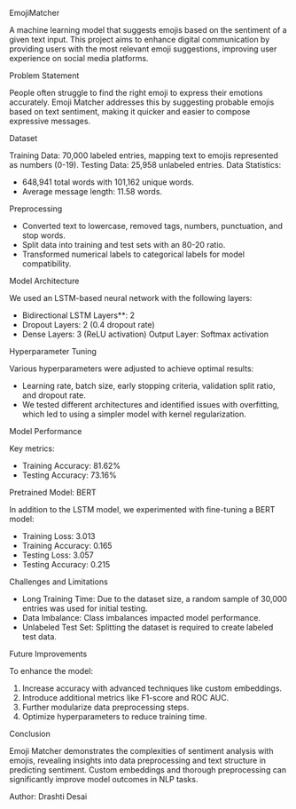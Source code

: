 EmojiMatcher

A machine learning model that suggests emojis based on the sentiment of a given text input. This project aims to enhance digital communication by providing users with the most relevant emoji suggestions, improving user experience on social media platforms.

Problem Statement

People often struggle to find the right emoji to express their emotions accurately. Emoji Matcher addresses this by suggesting probable emojis based on text sentiment, making it quicker and easier to compose expressive messages.

Dataset

Training Data: 70,000 labeled entries, mapping text to emojis represented as numbers (0-19).
Testing Data: 25,958 unlabeled entries.
Data Statistics:
  - 648,941 total words with 101,162 unique words.
  - Average message length: 11.58 words.

Preprocessing

- Converted text to lowercase, removed tags, numbers, punctuation, and stop words.
- Split data into training and test sets with an 80-20 ratio.
- Transformed numerical labels to categorical labels for model compatibility.

Model Architecture

We used an LSTM-based neural network with the following layers:
- Bidirectional LSTM Layers**: 2
- Dropout Layers: 2 (0.4 dropout rate)
- Dense Layers: 3 (ReLU activation)
Output Layer: Softmax activation

Hyperparameter Tuning

Various hyperparameters were adjusted to achieve optimal results:
- Learning rate, batch size, early stopping criteria, validation split ratio, and dropout rate.
- We tested different architectures and identified issues with overfitting, which led to using a simpler model with kernel regularization.

Model Performance

Key metrics:
- Training Accuracy: 81.62%
- Testing Accuracy: 73.16%

Pretrained Model: BERT

In addition to the LSTM model, we experimented with fine-tuning a BERT model:
- Training Loss: 3.013
- Training Accuracy: 0.165
- Testing Loss: 3.057
- Testing Accuracy: 0.215

Challenges and Limitations

- Long Training Time: Due to the dataset size, a random sample of 30,000 entries was used for initial testing.
- Data Imbalance: Class imbalances impacted model performance.
- Unlabeled Test Set: Splitting the dataset is required to create labeled test data.

Future Improvements

To enhance the model:
1. Increase accuracy with advanced techniques like custom embeddings.
2. Introduce additional metrics like F1-score and ROC AUC.
3. Further modularize data preprocessing steps.
4. Optimize hyperparameters to reduce training time.

Conclusion

Emoji Matcher demonstrates the complexities of sentiment analysis with emojis, revealing insights into data preprocessing and text structure in predicting sentiment. Custom embeddings and thorough preprocessing can significantly improve model outcomes in NLP tasks.

Author: Drashti Desai 

